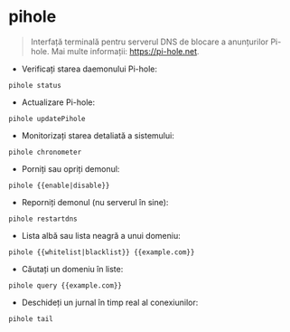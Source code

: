# pihole

> Interfață terminală pentru serverul DNS de blocare a anunțurilor Pi-hole.
> Mai multe informații: <https://pi-hole.net>.

- Verificați starea daemonului Pi-hole:

`pihole status`

- Actualizare Pi-hole:

`pihole updatePihole`

- Monitorizați starea detaliată a sistemului:

`pihole chronometer`

- Porniți sau opriți demonul:

`pihole {{enable|disable}}`

- Reporniți demonul (nu serverul în sine):

`pihole restartdns`

- Lista albă sau lista neagră a unui domeniu:

`pihole {{whitelist|blacklist}} {{example.com}}`

- Căutați un domeniu în liste:

`pihole query {{example.com}}`

- Deschideți un jurnal în timp real al conexiunilor:

`pihole tail`
